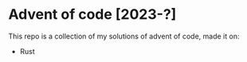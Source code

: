 # Advent of code \[2023-?\]

This repo is a collection of my solutions of advent of code, made it on:

- Rust
